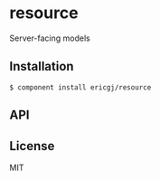 
# resource

  Server-facing models

## Installation

    $ component install ericgj/resource

## API

   

## License

  MIT
